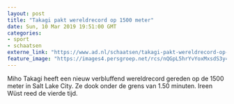 ```yaml
---
layout: post
title: "Takagi pakt wereldrecord op 1500 meter"
date: Sun, 10 Mar 2019 19:51:00 GMT
categories: 
- sport 
- schaatsen 
externe_link: "https://www.ad.nl/schaatsen/takagi-pakt-wereldrecord-op-1500-meter~a623dd66/"
feature_image: "https://images4.persgroep.net/rcs/nQGpL5hrYvYoxMxsdS3y4piCf2Y/diocontent/143140467/_fitwidth/400/?appId=21791a8992982cd8da851550a453bd7f&quality=0.7"
---
```


Miho Takagi heeft een nieuw verbluffend wereldrecord gereden op de 1500 meter in Salt Lake City. Ze dook onder de grens van 1.50 minuten. Ireen Wüst reed de vierde tijd.
